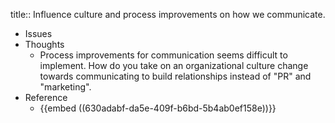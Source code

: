 title:: Influence culture and process improvements on how we communicate.

- Issues
- Thoughts
	- Process improvements for communication seems difficult to implement. How do you take on an organizational culture change towards communicating to build relationships instead of "PR" and "marketing".
- Reference
	- {{embed ((630adabf-da5e-409f-b6bd-5b4ab0ef158e))}}